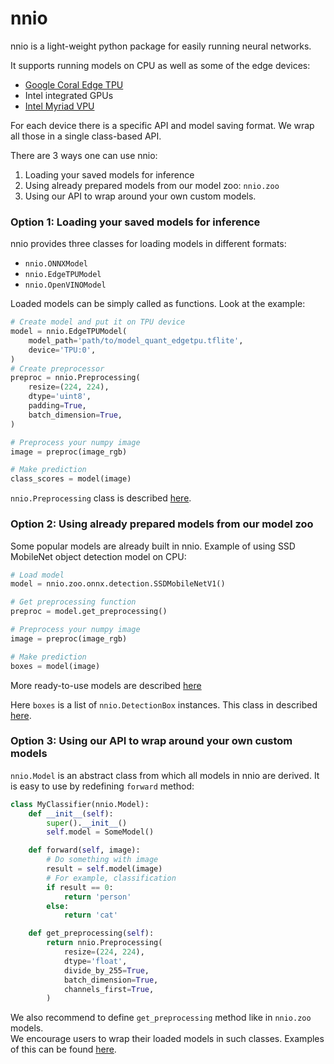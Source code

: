 # nnio
nnio is a light-weight python package for easily running neural networks.  

It supports running models on CPU as well as some of the edge devices:

* [Google Coral Edge TPU](https://coral.ai/)
* Intel integrated GPUs
* [Intel Myriad VPU](https://www.intel.ru/content/www/ru/ru/products/processors/movidius-vpu/movidius-myriad-x.html)

For each device there is a specific API and model saving format. We wrap all those in a single class-based API.

There are 3 ways one can use nnio:

1. Loading your saved models for inference
2. Using already prepared models from our model zoo: `nnio.zoo`
3. Using our API to wrap around your own custom models.

### Option 1: Loading your saved models for inference

nnio provides three classes for loading models in different formats:

* `nnio.ONNXModel`
* `nnio.EdgeTPUModel`
* `nnio.OpenVINOModel`

Loaded models can be simply called as functions. Look at the example:

```python
# Create model and put it on TPU device
model = nnio.EdgeTPUModel(
    model_path='path/to/model_quant_edgetpu.tflite',
    device='TPU:0',
)
# Create preprocessor
preproc = nnio.Preprocessing(
    resize=(224, 224),
    dtype='uint8',
    padding=True,
    batch_dimension=True,
)

# Preprocess your numpy image
image = preproc(image_rgb)

# Make prediction
class_scores = model(image)
```

`nnio.Preprocessing` class is described [here](./preprocessing.md).

### Option 2: Using already prepared models from our model zoo

Some popular models are already built in nnio. Example of using SSD MobileNet object detection model on CPU:

```python
# Load model
model = nnio.zoo.onnx.detection.SSDMobileNetV1()

# Get preprocessing function
preproc = model.get_preprocessing()

# Preprocess your numpy image
image = preproc(image_rgb)

# Make prediction
boxes = model(image)
```

More ready-to-use models are described [here](./model_zoo.md)

Here `boxes` is a list of `nnio.DetectionBox` instances. This class in described [here](./output.md).

### Option 3: Using our API to wrap around your own custom models
`nnio.Model` is an abstract class from which all models in nnio are derived. It is easy to use by redefining `forward` method:

```python
class MyClassifier(nnio.Model):
    def __init__(self):
        super().__init__()
        self.model = SomeModel()

    def forward(self, image):
        # Do something with image
        result = self.model(image)
        # For example, classification
        if result == 0:
            return 'person'
        else:
            return 'cat'

    def get_preprocessing(self):
        return nnio.Preprocessing(
            resize=(224, 224),
            dtype='float',
            divide_by_255=True,
            batch_dimension=True,
            channels_first=True,
        )
```

We also recommend to define `get_preprocessing` method like in `nnio.zoo` models.  
We encourage users to wrap their loaded models in such classes. Examples of this can be found [here](./model_class.md).
